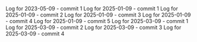 Log for 2023-05-09 - commit 1
Log for 2025-01-09 - commit 1
Log for 2025-01-09 - commit 2
Log for 2025-01-09 - commit 3
Log for 2025-01-09 - commit 4
Log for 2025-01-09 - commit 5
Log for 2025-03-09 - commit 1
Log for 2025-03-09 - commit 2
Log for 2025-03-09 - commit 3
Log for 2025-03-09 - commit 4
